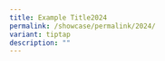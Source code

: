 ```yaml
---
title: Example Title2024
permalink: /showcase/permalink/2024/
variant: tiptap
description: ""
---
```

